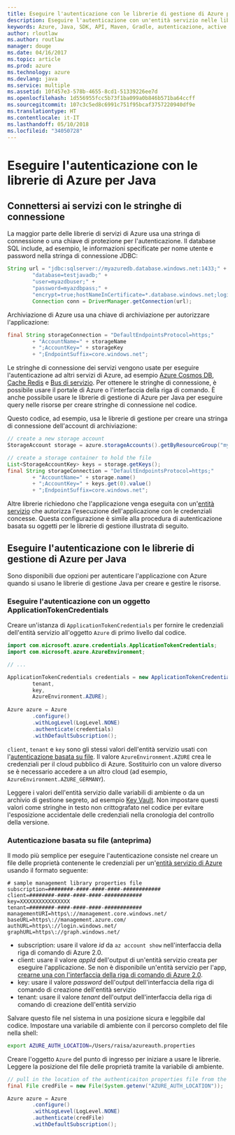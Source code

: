 ```yaml
---
title: Eseguire l'autenticazione con le librerie di gestione di Azure per Java
description: Eseguire l'autenticazione con un'entità servizio nelle librerie di gestione di Azure per Java
keywords: Azure, Java, SDK, API, Maven, Gradle, autenticazione, active directory, entità servizio
author: rloutlaw
ms.author: routlaw
manager: douge
ms.date: 04/16/2017
ms.topic: article
ms.prod: azure
ms.technology: azure
ms.devlang: java
ms.service: multiple
ms.assetid: 10f457e3-578b-4655-8cd1-51339226ee7d
ms.openlocfilehash: 1d556955fcc5b73f1ba099a0b846b571ba64ccff
ms.sourcegitcommit: 107c3c5ed8c6991c751f95bcaf3757220940df9e
ms.translationtype: HT
ms.contentlocale: it-IT
ms.lasthandoff: 05/10/2018
ms.locfileid: "34050728"
---
```

# <a name="authenticate-with-the-azure-libraries-for-java"></a>Eseguire l'autenticazione con le librerie di Azure per Java 

## <a name="connect-to-services-with-connection-strings"></a>Connettersi ai servizi con le stringhe di connessione

La maggior parte delle librerie di servizi di Azure usa una stringa di connessione o una chiave di protezione per l'autenticazione. Il database SQL include, ad esempio, le informazioni specificate per nome utente e password nella stringa di connessione JDBC:

```java
String url = "jdbc:sqlserver://myazuredb.database.windows.net:1433;" + 
        "database=testjavadb;" + 
        "user=myazdbuser;" +
        "password=myazdbpass;" +
        "encrypt=true;hostNameInCertificate=*.database.windows.net;loginTimeout=30;";
        Connection conn = DriverManager.getConnection(url);
```

Archiviazione di Azure usa una chiave di archiviazione per autorizzare l'applicazione:

```java
final String storageConnection = "DefaultEndpointsProtocol=https;"
        + "AccountName=" + storageName 
        + ";AccountKey=" + storageKey
        + ";EndpointSuffix=core.windows.net";
```

Le stringhe di connessione dei servizi vengono usate per eseguire l'autenticazione ad altri servizi di Azure, ad esempio [Azure Cosmos DB](https://docs.microsoft.com/azure/cosmos-db/sql-api-java-application#UseService), [Cache Redis](https://docs.microsoft.com/azure/redis-cache/cache-java-get-started) e [Bus di servizio](https://docs.microsoft.com/azure/service-bus-messaging/service-bus-java-how-to-use-queues). Per ottenere le stringhe di connessione, è possibile usare il portale di Azure o l'interfaccia della riga di comando.  È anche possibile usare le librerie di gestione di Azure per Java per eseguire query nelle risorse per creare stringhe di connessione nel codice. 

Questo codice, ad esempio, usa le librerie di gestione per creare una stringa di connessione dell'account di archiviazione:

```java
// create a new storage account
StorageAccount storage = azure.storageAccounts().getByResourceGroup("myResourceGroup","myStorageAccount");

// create a storage container to hold the file
List<StorageAccountKey> keys = storage.getKeys();
final String storageConnection = "DefaultEndpointsProtocol=https;"
        + "AccountName=" + storage.name()
        + ";AccountKey=" + keys.get(0).value()
        + ";EndpointSuffix=core.windows.net";
```

Altre librerie richiedono che l'applicazione venga eseguita con un'[entità servizio](https://docs.microsoft.com/azure/active-directory/develop/active-directory-application-objects) che autorizza l'esecuzione dell'applicazione con le credenziali concesse. Questa configurazione è simile alla procedura di autenticazione basata su oggetti per le librerie di gestione illustrata di seguito.

<a name="mgmt-auth"></a>

##  <a name="authenticate-with-the-azure-management-libraries-for-java"></a>Eseguire l'autenticazione con le librerie di gestione di Azure per Java

Sono disponibili due opzioni per autenticare l'applicazione con Azure quando si usano le librerie di gestione Java per creare e gestire le risorse.

### <a name="authenticate-with-an-applicationtokencredentials-object"></a>Eseguire l'autenticazione con un oggetto ApplicationTokenCredentials

Creare un'istanza di `ApplicationTokenCredentials` per fornire le credenziali dell'entità servizio all'oggetto `Azure` di primo livello dal codice.

```java
import com.microsoft.azure.credentials.ApplicationTokenCredentials;
import com.microsoft.azure.AzureEnvironment;

// ...

ApplicationTokenCredentials credentials = new ApplicationTokenCredentials(client, 
        tenant,
        key, 
        AzureEnvironment.AZURE);
        
Azure azure = Azure
        .configure()
        .withLogLevel(LogLevel.NONE)
        .authenticate(credentials)
        .withDefaultSubscription();
```

`client`, `tenant` e `key` sono gli stessi valori dell'entità servizio usati con l'[autenticazione basata su file](#mgmt-file). Il valore `AzureEnvironment.AZURE` crea le credenziali per il cloud pubblico di Azure. Sostituirlo con un valore diverso se è necessario accedere a un altro cloud (ad esempio, `AzureEnvironment.AZURE_GERMANY`).  

 Leggere i valori dell'entità servizio dalle variabili di ambiente o da un archivio di gestione segreto, ad esempio [Key Vault](/azure/key-vault/key-vault-whatis). Non impostare questi valori come stringhe in testo non crittografato nel codice per evitare l'esposizione accidentale delle credenziali nella cronologia del controllo della versione.   

<a name="mgmt-file"></a>

### <a name="file-based-authentication-preview"></a>Autenticazione basata su file (anteprima)

Il modo più semplice per eseguire l'autenticazione consiste nel creare un file delle proprietà contenente le credenziali per un'[entità servizio di Azure](https://docs.microsoft.com/azure/active-directory/develop/active-directory-application-objects) usando il formato seguente:

```text
# sample management library properties file
subscription=########-####-####-####-############
client=########-####-####-####-############
key=XXXXXXXXXXXXXXXX
tenant=########-####-####-####-############
managementURI=https\://management.core.windows.net/
baseURL=https\://management.azure.com/
authURL=https\://login.windows.net/
graphURL=https\://graph.windows.net/
```

- subscription: usare il valore *id* da `az account show` nell'interfaccia della riga di comando di Azure 2.0.
- client: usare il valore *appId* dell'output di un'entità servizio creata per eseguire l'applicazione. Se non è disponibile un'entità servizio per l'app, [crearne una con l'interfaccia della riga di comando di Azure 2.0](https://docs.microsoft.com/cli/azure/create-an-azure-service-principal-azure-cli).
- key: usare il valore *password* dell'output dell'interfaccia della riga di comando di creazione dell'entità servizio 
- tenant: usare il valore *tenant* dell'output dell'interfaccia della riga di comando di creazione dell'entità servizio

Salvare questo file nel sistema in una posizione sicura e leggibile dal codice. Impostare una variabile di ambiente con il percorso completo del file nella shell:

```bash
export AZURE_AUTH_LOCATION=/Users/raisa/azureauth.properties
```

Creare l'oggetto `Azure` del punto di ingresso per iniziare a usare le librerie. Leggere la posizione del file delle proprietà tramite la variabile di ambiente.

```java
// pull in the location of the authenticaiton properties file from the environment 
final File credFile = new File(System.getenv("AZURE_AUTH_LOCATION"));

Azure azure = Azure
        .configure()
        .withLogLevel(LogLevel.NONE)
        .authenticate(credFile)
        .withDefaultSubscription();
```



